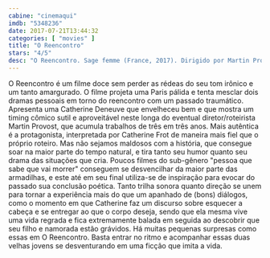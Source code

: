 ```yaml
---
cabine: "cinemaqui"
imdb: "5348236"
date: 2017-07-21T13:44:32
categories: [ "movies" ]
title: "O Reencontro"
stars: "4/5"
desc: "O Reencontro. Sage femme (France, 2017). Dirigido por Martin Provost. Escrito por Martin Provost. Com Catherine Deneuve (Béatrice Sobo dite Sobolevski), Catherine Frot (Claire Breton), Olivier Gourmet (Paul Baron), Quentin Dolmaire (Simon), Mylène Demongeot (Rolande), Pauline Etienne (Cécile Amado - une patiente), Pauline Parigot (Lucie), Marie Gili-Pierre (Evelyne), Audrey Dana (La chef de service hôpital moderne)."
---
```

O Reencontro é um filme doce sem perder as rédeas do seu tom irônico e um tanto amargurado. O filme projeta uma Paris pálida e tenta mesclar dois dramas pessoais em torno do reencontro com um passado traumático. Apresenta uma Catherine Deneuve que envelheceu bem e que mostra um timing cômico sutil e aproveitável neste longa do eventual diretor/roteirista Martin Provost, que acumula trabalhos de três em três anos. Mais autêntica é a protagonista, interpretada por Catherine Frot de maneira mais fiel que o próprio roteiro. Mas não sejamos maldosos com a história, que consegue soar na maior parte do tempo natural, e tira tanto seu humor quanto seu drama das situações que cria. Poucos filmes do sub-gênero "pessoa que sabe que vai morrer" conseguem se desvencilhar da maior parte das armadilhas, e este até em seu final utiliza-se de inspiração para evocar do passado sua conclusão poética. Tanto trilha sonora quanto direção se unem para tornar a experiência mais do que um apanhado de (bons) diálogos, como o momento em que Catherine faz um discurso sobre esquecer a cabeça e se entregar ao que o corpo deseja, sendo que ela mesma vive uma vida regrada e fica extremamente balada em seguida ao descobrir que seu filho e namorada estão grávidos. Há muitas pequenas surpresas como essas em O Reencontro. Basta entrar no ritmo e acompanhar essas duas velhas jovens se desventurando em uma ficção que imita a vida.
